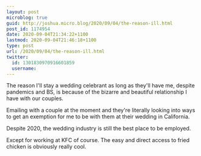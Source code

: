 ```yaml
---
layout: post
microblog: true
guid: http://joshua.micro.blog/2020/09/04/the-reason-ill.html
post_id: 1174954
date: 2020-09-04T21:34:22+1100
lastmod: 2020-09-04T21:46:18+1100
type: post
url: /2020/09/04/the-reason-ill.html
twitter:
  id: 1301830970916601859
  username: 
---
```

The reason I'll stay a wedding celebrant as long as they'll have me, despite pandemics and BS, is because of the bizarre and beautiful relationship I have with our couples.

Emailing with a couple at the moment and they're literally looking into ways to get an exemption for me to be with them at their wedding in California.

Despite 2020, the wedding industry is still the best place to be employed.

Except for working at KFC of course. The easy and direct access to fried chicken is obviously really cool.
